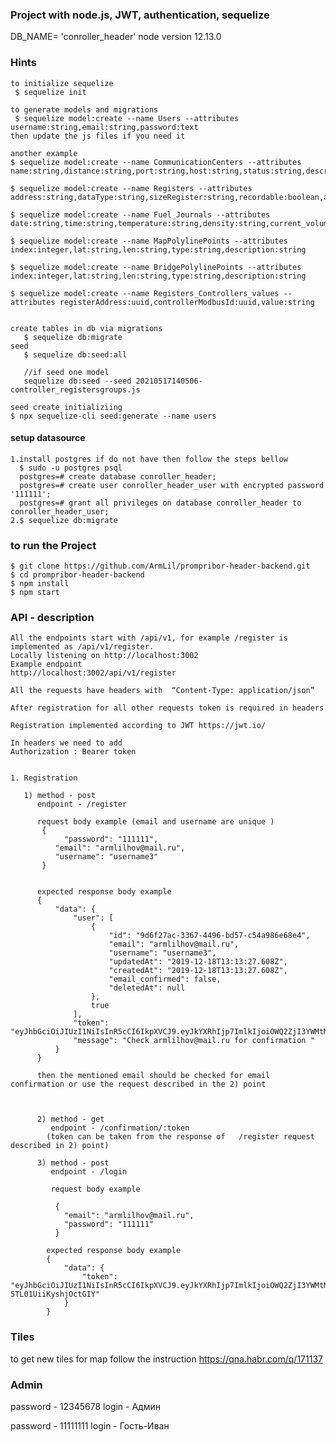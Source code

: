 ### Project with node.js, JWT, authentication, sequelize

DB_NAME= 'conroller_header'
node version 12.13.0

### Hints

    to initialize sequelize
     $ sequelize init

    to generate models and migrations
     $ sequelize model:create --name Users --attributes username:string,email:string,password:text
    then update the js files if you need it

    another example
    $ sequelize model:create --name CommunicationCenters --attributes name:string,distance:string,port:string,host:string,status:string,description:string

    $ sequelize model:create --name Registers --attributes address:string,dataType:string,sizeRegister:string,recordable:boolean,appointment:string,description:string

    $ sequelize model:create --name Fuel_Journals --attributes date:string,time:string,temperature:string,density:string,current_volume:string,current_mass:string,total_volume:string,total_mass:string,commCenterPath:string

    $ sequelize model:create --name MapPolylinePoints --attributes index:integer,lat:string,len:string,type:string,description:string

    $ sequelize model:create --name BridgePolylinePoints --attributes index:integer,lat:string,len:string,type:string,description:string

    $ sequelize model:create --name Registers_Controllers_values --attributes registerAddress:uuid,controllerModbusId:uuid,value:string


    create tables in db via migrations
       $ sequelize db:migrate
    seed
       $ sequelize db:seed:all

       //if seed one model
       sequelize db:seed --seed 20210517140506-controller_registersgroups.js

    seed create initializiing
    $ npx sequelize-cli seed:generate --name users

#### setup datasource

    1.install postgres if do not have then follow the steps bellow
      $ sudo -u postgres psql
      postgres=# create database conroller_header;
      postgres=# create user conroller_header_user with encrypted password '111111';
      postgres=# grant all privileges on database conroller_header to conroller_header_user;
    2.$ sequelize db:migrate

### to run the Project

    $ git clone https://github.com/ArmLil/prompribor-header-backend.git
    $ cd prompribor-header-backend
    $ npm install
    $ npm start

### API - description

    All the endpoints start with /api/v1, for example /register is implemented as /api/v1/register.
    Locally listening on http://localhost:3002
    Example endpoint
    http://localhost:3002/api/v1/register

    All the requests have headers with  “Content-Type: application/json”

    After registration for all other requests token is required in headers

    Registration implemented according to JWT https://jwt.io/

    In headers we need to add
    Authorization : Bearer token


    1. Registration

       1) method - post
          endpoint - /register

          request body example (email and username are unique )
           {
            	"password": "111111",
          	  "email": "armlilhov@mail.ru",
          	  "username": "username3"
           }


          expected response body example
          {
              "data": {
                  "user": [
                      {
                          "id": "9d6f27ac-3367-4496-bd57-c54a986e68e4",
                          "email": "armlilhov@mail.ru",
                          "username": "username3",
                          "updatedAt": "2019-12-18T13:13:27.608Z",
                          "createdAt": "2019-12-18T13:13:27.608Z",
                          "email_confirmed": false,
                          "deletedAt": null
                      },
                      true
                  ],
                  "token": "eyJhbGciOiJIUzI1NiIsInR5cCI6IkpXVCJ9.eyJkYXRhIjp7ImlkIjoiOWQ2ZjI3YWMtMzM2Ny00NDk2LWJkNTctYzU0YTk4NmU2OGU0IiwidXNlcm5hbWUiOiJ1c2VybmFtZTMiLCJlbWFpbCI6ImFybWxpbGhvdkBtYWlsLnJ1IiwiZW1haWxfY29uZmlybWVkIjpmYWxzZX0sImlhdCI6MTU3NjY3NDgwOCwiZXhwIjoxNTc2NzYxMjA4fQ.BoCFPlppYEv5HREEbbzKD9X1DrM46yIzBV9IbJroP9A",
                  "message": "Check armlilhov@mail.ru for confirmation "
              }
          }

          then the mentioned email should be checked for email confirmation or use the request described in the 2) point



          2) method - get
             endpoint - /confirmation/:token
            (token can be taken from the response of   /register request described in 2) point)

          3) method - post
             endpoint - /login

             request body example

              {
                "email": "armlilhov@mail.ru",
                "password": "111111"
              }

            expected response body example
            {
                "data": {
                    "token": "eyJhbGciOiJIUzI1NiIsInR5cCI6IkpXVCJ9.eyJkYXRhIjp7ImlkIjoiOWQ2ZjI3YWMtMzM2Ny00NDk2LWJkNTctYzU0YTk4NmU2OGU0IiwidXNlcm5hbWUiOiJ1c2VybmFtZTMiLCJlbWFpbCI6ImFybWxpbGhvdkBtYWlsLnJ1IiwiZW1haWxfY29uZmlybWVkIjp0cnVlfSwiaWF0IjoxNTc2Njc5MTU4LCJleHAiOjE1NzY3NjU1NTh9.OsfcCWB3EMSoIwMssAaznw0-5TL01UiiKyshjOctGIY"
                }
            }

### Tiles

to get new tiles for map follow the instruction https://qna.habr.com/q/171137

### Admin

password - 12345678
login - Админ

password - 11111111
login - Гость-Иван
